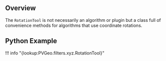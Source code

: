 ## Overview
The `RotationTool` is not necessarily an algorithm or plugin but a class full of convenience methods for algorithms that use coordinate rotations.

## Python Example

!!! info "{lookup:PVGeo.filters.xyz.RotationTool}"

<!---

```py
import numpy as np
import vtk
from vtk.numpy_interface import dataset_adapter as dsa
from PVGeo import _helpers
from PVGeo.filters import RotationTool


```

TODO --->
